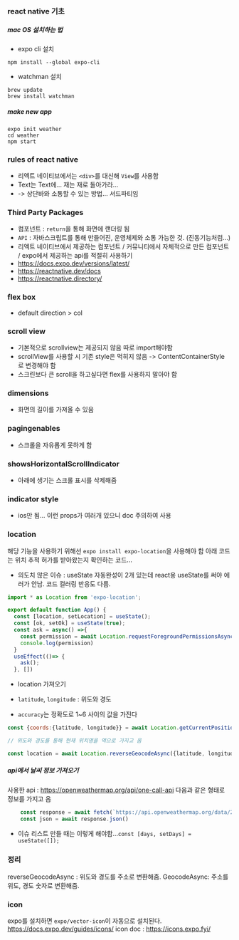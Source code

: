 ### react native 기초

##### mac OS 설치하는 법

* expo cli 설치
```
npm install --global expo-cli
```

* watchman 설치
```
brew update
brew install watchman
```

##### make new app
```
expo init weather
cd weather
npm start
```

### rules of react native
* 리엑트 네이티브에서는 `<div>`를 대신해 `View`를 사용함
* Text는 Text에... 재는 재로 돌아가라...
* <StatusBar style="auto" /> -> 상단바와 소통할 수 있는 방법... 서드파티임

### Third Party Packages
* 컴포넌트 : `return`을 통해 화면에 랜더링 됨
* `API` : 자바스크립트를 통해 만들어진, 운영체제와 소통 가능한 것. (진동기능처럼...)
* 리엑트 네이티브에서 제공하는 컴포넌트 / 커뮤니티에서 자체적으로 만든 컴포넌트 / expo에서 제공하는 api를 적절히 사용하기
* https://docs.expo.dev/versions/latest/
* https://reactnative.dev/docs
* https://reactnative.directory/

### flex box
* default direction > col

### scroll view
* 기본적으로 scrollview는 제공되지 않음 따로 import해야함
* scrollView를 사용할 시 기존 style은 먹히지 않음 -> ContentContainerStyle 로 변경해야 함
* 스크린보다 큰 scroll을 하고싶다면 flex를 사용하지 말아야 함

### dimensions
* 화면의 길이를 가져올 수 있음

### pagingenables
* 스크롤을 자유롭게 못하게 함

### showsHorizontalScrollIndicator
* 아래에 생기는 스크롤 표시를 삭제해줌

### indicator style
* ios만 됨... 이런 props가 여러개 있으니 doc 주의하여 사용

### location
해당 기능을 사용하기 위해선 `expo install expo-location`을 사용해야 함
아래 코드는 위치 추적 허가를 받아왔는지 확인하는 코드...

* 의도치 않은 이슈 : useState 자동완성이 2개 있는데 react용 useState를 써야 에러가 안남. 코드 컬러링 반응도 다름.

```javascript
import * as Location from 'expo-location';

export default function App() {
  const [location, setLocation] = useState();
  const [ok, setOk] = useState(true);
  const ask = async() =>{
    const permission = await Location.requestForegroundPermissionsAsync();
    console.log(permission)
  }
  useEffect(()=> {
    ask();
  }, [])
```

* location 가져오기

* `latitude`, `longitude` : 위도와 경도
* `accuracy`는 정확도로 1~6 사이의 값을 가진다

```javascript
const {coords:{latitude, longitude}} = await Location.getCurrentPositionAsync({accuracy:5});

// 위도와 경도를 통해 현재 위치명을 역으로 가지고 옴

const location = await Location.reverseGeocodeAsync({latitude, longitude}, {useGoogleMaps:false});
```

##### api에서 날씨 정보 가져오기
사용한 api : https://openweathermap.org/api/one-call-api
다음과 같은 형태로 정보를 가지고 옴
```javascript
    const response = await fetch(`https://api.openweathermap.org/data/2.5/onecall?lat=33.44&lon=-94.04&exclude=hourly,daily&appid={API key}`)
    const json = await response.json()
```

* 이슈
리스트 만들 때는 이렇게 해야함...`const [days, setDays] = useState([]);`

### 정리

reverseGeocodeAsync : 위도와 경도를 주소로 변환해줌.
GeocodeAsync: 주소를 위도, 경도 숫자로 변환해줌.

### icon
expo를 설치하면 `expo/vector-icon`이 자동으로 설치된다.
https://docs.expo.dev/guides/icons/
icon doc : https://icons.expo.fyi/